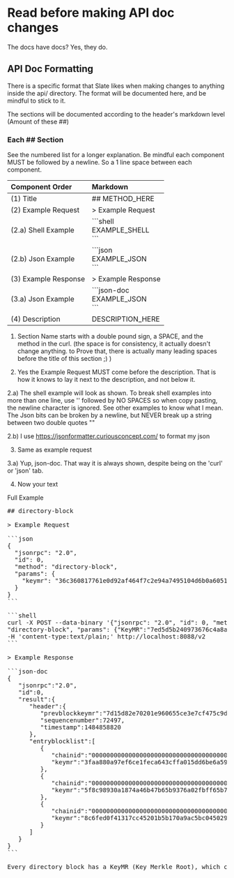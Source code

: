 # Read before making API doc changes
The docs have docs? Yes, they do.


## API Doc Formatting
There is a specific format that Slate likes when making changes to anything inside the api/ directory. The format will be documented here, and be mindful to stick to it.

The sections will be documented according to the header's markdown level (Amount of these \#\#)

###    Each \#\# Section

See the numbered list for a longer explanation. Be mindful each component MUST be followed by a newline. So a 1 line space between each component.

|Component Order|Markdown|
|:--|:--|
|(1) Title|\#\# METHOD_HERE|
|(2) Example Request| \> Example Request|
|(2.a) Shell Example| \`\`\`shell <br>EXAMPLE_SHELL<br> \`\`\`
|(2.b) Json Example| \`\`\`json <br>EXAMPLE_JSON<br> \`\`\`
|(3) Example Response| \> Example Response|
|(3.a) Json Example| \`\`\`json-doc <br>EXAMPLE_JSON<br> \`\`\`
|(4) Description | DESCRIPTION_HERE|


1) Section Name starts with a double pound sign, a SPACE, and the method in the curl. (the space is for consistency, it actually doesn't change anything. to Prove that, there is actually many leading spaces before the title of this section ;) )

2) Yes the Example Request MUST come before the description. That is how it knows to lay it next to the description, and not below it.

2.a) The shell example will look as shown. To break shell examples into more than one line, use '\' followed by NO SPACES so when copy pasting, the newline character is ignored. See other examples to know what I mean. The Json bits can be broken by a newline, but NEVER break up a string between two double quotes ""

2.b) I use https://jsonformatter.curiousconcept.com/ to format my json

3) Same as example request

3.a) Yup, json-doc. That way it is always shown, despite being on the 'curl' or 'json' tab.

4) Now your text

Full Example

<pre>
## directory-block

> Example Request

```json
{
  "jsonrpc": "2.0",
  "id": 0,
  "method": "directory-block",
  "params": {
    "keymr": "36c360817761e0d92af464f7c2e94a7495104d6b0a6051218cc53e52d3d519b6"
  }
}
```

```shell
curl -X POST --data-binary '{"jsonrpc": "2.0", "id": 0, "method":
"directory-block", "params": {"KeyMR":"7ed5d5b240973676c4a8a71c08c0cedb9e0ea335eaef22995911bcdc0fe9b26b"}}' \
-H 'content-type:text/plain;' http://localhost:8088/v2
```

> Example Response

```json-doc
{  
   "jsonrpc":"2.0",
   "id":0,
   "result":{  
      "header":{  
         "prevblockkeymr":"7d15d82e70201e960655ce3e7cf475c9da593dfb82c6dca6377349bd148bf001",
         "sequencenumber":72497,
         "timestamp":1484858820
      },
      "entryblocklist":[  
         {  
            "chainid":"000000000000000000000000000000000000000000000000000000000000000a",
            "keymr":"3faa880a97ef6ce1feca643cffa015dd6be6a597b3f9260e408c5ac9351d1f8d"
         },
         {  
            "chainid":"000000000000000000000000000000000000000000000000000000000000000c",
            "keymr":"5f8c98930a1874a46b47b65b9376a02fbff65b760f6866519799d69e2bc019ee"
         },
         {  
            "chainid":"000000000000000000000000000000000000000000000000000000000000000f",
            "keymr":"8c6fed0f41317cc45201b5b170a9ac5bc045029e39a90b6061211be2c0678718"
         }
      ]
   }
}
```

Every directory block has a KeyMR (Key Merkle Root), which can be used to retrieve it. The reponse will contain information that can be used to naviagate through all transactions (entry and factoid) within that block. The header of the directory block will contain information regarding the previous directory block's keyMR, directory block height, and the timestamp.

</pre>
